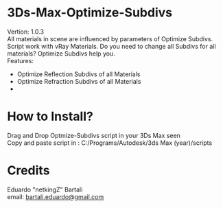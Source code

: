 # 3Ds-Max-Optimize-Subdivs </br>
Vertion: 1.0.3 </br>
All materials in scene are influenced by parameters of Optimize Subdivs.
Script work with vRay Materials. 
Do you need to change all Subdivs for all materials? Optimize Subdivs help you.  
Features: 
- Optimize Reflection Subdivs of all Materials 
- Optimize Refraction Subdivs of all Materials
- 
# How to Install?

Drag and Drop Optmize-Subdivs script in your 3Ds Max seen </br>
Copy and paste script in : C:/Programs/Autodesk/3ds Max (year)/scripts

# Credits
Eduardo "netkingZ" Bartali</br>
email: bartali.eduardo@gmail.com

